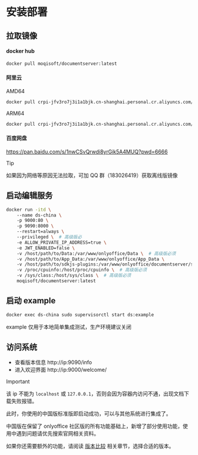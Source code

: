 # 安装部署

## 拉取镜像

#### docker hub
```bash
docker pull moqisoft/documentserver:latest
```


#### 阿里云
AMD64
```bash
docker pull crpi-jfv3ro7j3i1a1bjk.cn-shanghai.personal.cr.aliyuncs.com/moqisoft/documentserver:9.0.2-amd64
```

ARM64
```bash
docker pull crpi-jfv3ro7j3i1a1bjk.cn-shanghai.personal.cr.aliyuncs.com/moqisoft/documentserver:9.0.2-arm64
```

#### 百度网盘

https://pan.baidu.com/s/1nwCSvQrwdi8yrGik5A4MUQ?pwd=6666

> [!TIP]
> 如果因为网络等原因无法拉取，可加 QQ 群（183026419）获取离线版镜像        

## 启动编辑服务

```bash
docker run -itd \    
    --name ds-china \  
    -p 9000:80 \  
    -p 9090:8000 \  
    --restart=always \  
    --privileged \  # 高级版必
    -e ALLOW_PRIVATE_IP_ADDRESS=true \  
    -e JWT_ENABLED=false \  
    -v /host/path/to/Data:/var/www/onlyoffice/Data \  # 高级版必须   
    -v /host/path/to/App_Data:/var/www/onlyoffice/App_Data \  
    -v /host/path/to/sdkjs-plugins:/var/www/onlyoffice/documentserver/sdkjs-plugins \ 
    -v /proc/cpuinfo:/host/proc/cpuinfo \  # 高级版必须
    -v /sys/class:/host/sys/class \  # 高级版必须
    moqisoft/documentserver:latest
```

## 启动 example

```bash
docker exec ds-china sudo supervisorctl start ds:example
```

example 仅用于本地简单集成测试，生产环境建议关闭

## 访问系统

- 查看版本信息 http://ip:9090/info⁠
- 进入欢迎界面 http://ip:9000/welcome/

> [!IMPORTANT]
> 该 ip 不能为 `localhost` 或 `127.0.0.1`，否则会因为容器内访问不通，出现文档下载失败报错。

此时，你使用的中国版标准版即启动成功，可以与其他系统进行集成了。

中国版在保留了 onlyoffice 社区版的所有功能基础上，新增了部分使用功能，使用中遇到问题请优先搜索官网相关资料。

如果你还需要额外的功能，请阅读 [版本比较](../product/compare.md) 相关章节，选择合适的版本。
